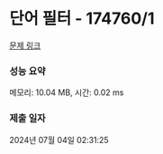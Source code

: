 # 단어 필터 - 174760/1 

[문제 링크](https://level.goorm.io/exam/174760/%EB%8B%A8%EC%96%B4-%ED%95%84%ED%84%B0/quiz/1) 

### 성능 요약

메모리: 10.04 MB, 시간: 0.02 ms

### 제출 일자

2024년 07월 04일 02:31:25

